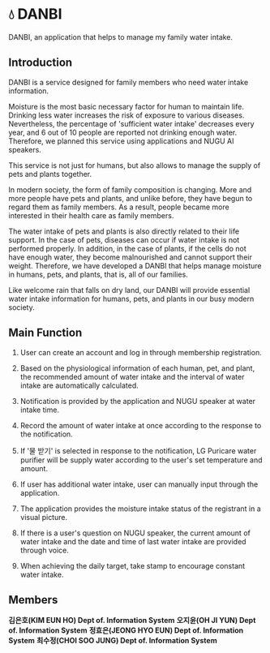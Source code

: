 # 💧 DANBI

DANBI, an application that helps to manage my family water intake.


## Introduction

DANBI is a service designed for family members who need water intake information.

Moisture is the most basic necessary factor for human to maintain life. Drinking less water increases the risk of exposure to various diseases. Nevertheless, the percentage of 'sufficient water intake' decreases every year, and 6 out of 10 people are reported not drinking enough water. Therefore, we planned this service using applications and NUGU AI speakers.

This service is not just for humans, but also allows to manage the supply of pets and plants together. 

In modern society, the form of family composition is changing. More and more people have pets and plants, and unlike before, they have begun to regard them as family members. As a result, people became more interested in their health care as family members.

The water intake of pets and plants is also directly related to their life support. In the case of pets, diseases can occur if water intake is not performed properly. In addition, in the case of plants, if the cells do not have enough water, they become malnourished and cannot support their weight. Therefore, we have developed a DANBI that helps manage moisture in humans, pets, and plants, that is, all of our families.

Like welcome rain that falls on dry land, our DANBI will provide essential water intake information for humans, pets, and plants in our busy modern society.

## Main Function

1. User can create an account and log in through membership registration.

2. Based on the physiological information of each human, pet, and plant, the recommended amount of water intake and the interval of water intake are automatically calculated.

3. Notification is provided by the application and NUGU speaker at water intake time.

4. Record the amount of water intake at once according to the response to the notification.

5. If '물 받기' is selected in response to the notification, LG Puricare water purifier will be supply water according to the user's set temperature and amount.

6. If user has additional water intake, user can manually input through the application.

7. The application provides the moisture intake status of the registrant in a visual picture.

8. If there is a user's question on NUGU speaker, the current amount of water intake and the date and time of last water intake are provided through voice.

9. When achieving the daily target, take stamp to encourage constant water intake.

## Members
__김은호(KIM EUN HO) Dept of. Information System__
__오지윤(OH JI YUN) Dept of. Information System__
__정효은(JEONG HYO EUN) Dept of. Information System__
__최수정(CHOI SOO JUNG) Dept of. Information System__
